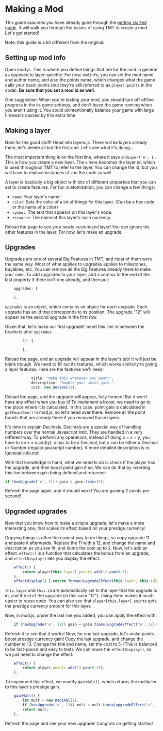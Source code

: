 # Making a Mod

This guide assumes you have already gone through the [getting started guide](getting-started.md). It will walk you through the basics of using TMT to create a mod. Let's get started!

Note: this guide is a bit different from the original.

## Setting up mod info

Open mod.js. This is where you define things that are for the mod in general as opposed to layer-specific. For now, `modInfo`, you can set the mod name and author name, and also the points name, which changes what the game calls your basic points (but they're still referred to as `player.points` in the code). **Be sure that you set a mod id as well**.

One suggestion: When you're testing your mod, you should turn off offline progress in the in-game settings, and don't leave the game running when you aren't using it. You could unintentionally balance your game with large timewalls caused by this extra time.

## Making a layer

Now for the good stuff! Head into layers.js. There will be layers already there; let's delete all but the first one. Let's see what it's doing...

The most important thing is on the first line, where it says `addLayer('e', {` . This is how you create a new layer. The `e` here becomes the layer id, which is used throughout TMT to refer to the layer. You can change the id, but you will have to replace instances of `e` in the code as well.

A layer is basically a big object with lots of different properties that you can set to create features. For fun customization, you can change a few things:

- `name`: Your layer's name!
- `color`: Sets the color of a lot of things for this layer. (Can be a hex code or the name of a color)
- `symbol`: The text that appears on this layer's node.
- `resource`: The name of this layer's main currency.

Reload the page to see your newly customized layer! You can ignore the other features in the layer. For now, let's make an upgrade!

## Upgrades

Upgrades are one of several Big Features in TMT, and most of them work the same way. Most of what applies to upgrades applies to milestones, buyables, etc. You can remove all the Big Features already there to make your own. To add upgrades to your layer, add a comma to the end of the last property if there isn't one already, and then put:

```js
    upgrades: {

    },
```

`upgrades` is an object, which contains an object for each upgrade. Each upgrade has an id that corresponds to its position. The upgrade "12" will appear as the second upgrade in the first row.

Given that, let's make our first upgrade! Insert this line in between the brackets after `upgrades`:

```js
        11: {

        },
```

Reload the page, and an upgrade will appear in the layer's tab! It will just be blank though. We need to fill out its features, which works similarly to giving a layer features. Here are the features we'll need:

```js
            title: "Make this whatever you want!",
            description: "Double your point gain.",
            cost: new Decimal(1),
```

Reload the page, and the upgrade will appear, fully formed! But it won't have any effect when you buy it! To implement a boost, we need to go to the place where it is calculated. In this case, point gain is calculated in `getPointGen()` in mod.js, so let's head over there. Remove all the point boosts that are already there if you removed those layers.

It's time to explain Decimals. Decimals are a special way of handling numbers over the normal Javascript limit. They are handled in a very different way. To perform any operations, instead of doing x = x + y, you have to do x = x.add(y). x has to be a Decimal, but y can be either a Decimal or Number (regular javascript number). A more detailed description is in [!general-info.md](/docs/!general-info.md)

With that knowledge in hand, what we need to do is check if the player has the upgrade, and then boost point gain if so. We can do that by inserting this line between gain being defined and returned:

```js
if (hasUpgrade('e', 11)) gain = gain.times(2);
```

Refresh the page again, and it should work! You are gaining 2 points per second!

## Upgraded upgrades

Now that you know how to make a simple upgrade, let's make a more interesting one, that scales its effect based on your prestige currency!

Copying things is often the easiest way to do things, so copy upgrade 11 and paste it afterwards. Replace the 11 with a 12, and change the name and description as you see fit, and bump the cost up to 2. Now, let's add an effect. `effect()` is a function that calculates the bonus from an upgrade, and `effectDisplay()` lets you display the effect.

```js
    effect() {
        return player[this.layer].points.add(1).pow(0.5);
    },
    effectDisplay() { return format(upgradeEffect(this.layer, this.id)) + "x" }, // Add formatting to the effect
```

`this.layer` and `this.id` are automatically set to the layer that the upgrade is in, and the id of the upgrade (in this case "12"). Using them makes it much easier to reuse code. You can also see that `player[this.layer].points` gets the prestige currency amount for this layer.

Now, in mod.js, under the last line you added, you can apply the effect with:

```js
    if (hasUpgrade('e', 12)) gain = gain.times(upgradeEffect('e', 12));
```

Refresh it to see that it works! Now, for one last upgrade, let's make points boost prestige currency gain! Copy the last upgrade, and change the number to 13. Change the title and name, set the cost to 5. (This is balanced to be fast-paced and easy to test). We can reuse the `effectDisplay()`, so we just need to change the effect:

```js
    effect() {
        return player.points.add(1).pow(0.15);
    },
```

To implement this effect, we modify `gainMult()`, which returns the multiplier to this layer's prestige gain.

```js
    gainMult() {
        let mult = new Decimal(1);
        if (hasUpgrade('e', 13)) mult = mult.times(upgradeEffect('e', 13));
        return mult;
    },
```

Refresh the page and see your new upgrade! Congrats on getting started!
